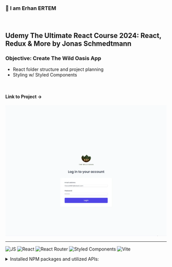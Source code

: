 ### 👋 **I am Erhan ERTEM**

&emsp;

## Udemy The Ultimate React Course 2024: React, Redux & More by Jonas Schmedtmann

### **Objective:** Create The Wild Oasis App

- React folder structure and project planning
- Styling w/ Styled Components

&emsp;

#### Link to Project &rarr;

![Screenshot](screenshot.webp)

---

![JS](https://img.shields.io/badge/JavaScript-323330?style=for-the-badge&logo=javascript&logoColor=F7DF1E) ![React](https://img.shields.io/badge/React-20232A?style=for-the-badge&logo=react&logoColor=61DAFB) ![React Router](https://img.shields.io/badge/React_Router-CA4245?style=for-the-badge&logo=react-router&logoColor=white) ![Styled Components](https://img.shields.io/badge/styled--components-DB7093?style=for-the-badge&logo=styled-components&logoColor=white) ![Vite](https://img.shields.io/badge/Vite-B73BFE?style=for-the-badge&logo=vite&logoColor=FFD62E)

<details>
<summary>Installed NPM packages and utilized APIs:</summary>

| Package command         | Package link | Description         |
| ----------------------- | ------------ | ------------------- |
| npm create vite@latest  |              |                     |
| npm i styled-components |              | CSS styling library |
| npm i react-router-dom  |              | React Router        |

</details>

&emsp;
